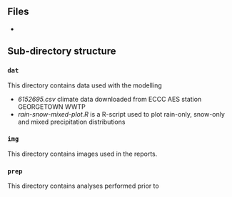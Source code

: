 

## Files

- 


## Sub-directory structure

### `dat`

This directory contains data used with the modelling

- *6152695.csv* climate data downloaded from ECCC AES station GEORGETOWN WWTP
- *rain-snow-mixed-plot.R* is a R-script used to plot rain-only, snow-only and mixed precipitation distributions

### `img`

This directory contains images used in the reports.

### `prep`

This directory contains analyses performed prior to 

